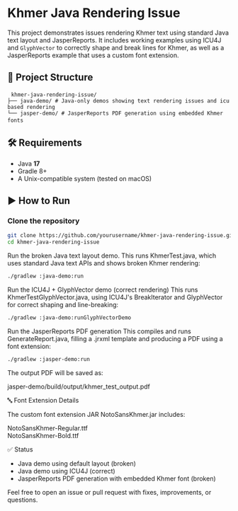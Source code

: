 # Khmer Java Rendering Issue

This project demonstrates issues rendering Khmer text using standard Java text layout and JasperReports. It includes working examples using ICU4J and `GlyphVector` to correctly shape and break lines for Khmer, as well as a JasperReports example that uses a custom font extension.

## 📁 Project Structure

<pre> <code>khmer-java-rendering-issue/
├── java-demo/ # Java-only demos showing text rendering issues and icu based rendering
└── jasper-demo/ # JasperReports PDF generation using embedded Khmer fonts</code> </pre>


## 🛠 Requirements

- Java **17**
- Gradle 8+
- A Unix-compatible system (tested on macOS)

## ▶️ How to Run

### Clone the repository

```bash
git clone https://github.com/yourusername/khmer-java-rendering-issue.git
cd khmer-java-rendering-issue
```
Run the broken Java text layout demo.
This runs KhmerTest.java, which uses standard Java text APIs and shows broken Khmer rendering:

```bash
./gradlew :java-demo:run
```
Run the ICU4J + GlyphVector demo (correct rendering)
This runs KhmerTestGlyphVector.java, using ICU4J's BreakIterator and GlyphVector for correct shaping and line-breaking:
```bash
./gradlew :java-demo:runGlyphVectorDemo
```
Run the JasperReports PDF generation
This compiles and runs GenerateReport.java, filling a .jrxml template and producing a PDF using a font extension:
```bash
./gradlew :jasper-demo:run
```
The output PDF will be saved as:

jasper-demo/build/output/khmer_test_output.pdf

🔤 Font Extension Details

The custom font extension JAR NotoSansKhmer.jar includes:

NotoSansKhmer-Regular.ttf\
NotoSansKhmer-Bold.ttf

✅ Status

- Java demo using default layout (broken)
- Java demo using ICU4J (correct)
- JasperReports PDF generation with embedded Khmer font (broken)

Feel free to open an issue or pull request with fixes, improvements, or questions.